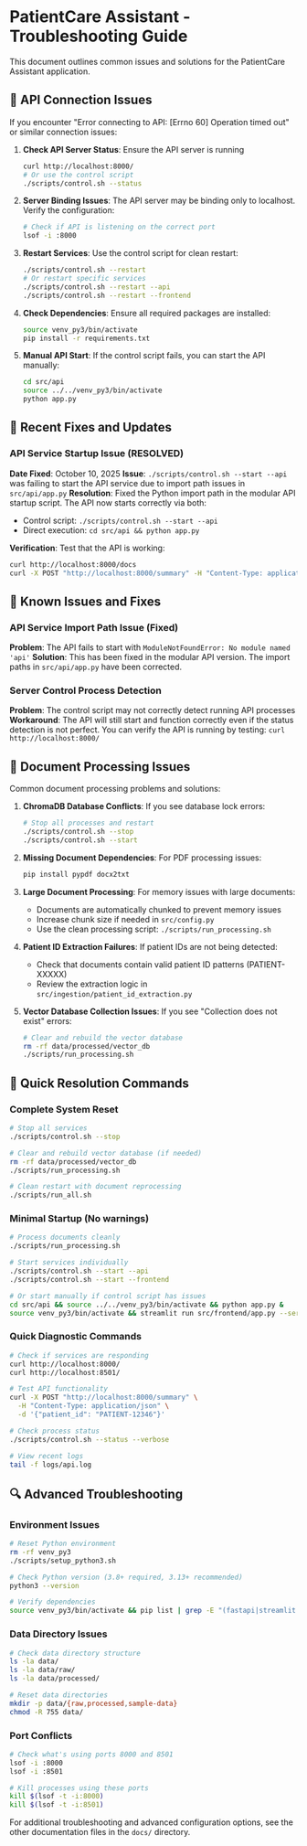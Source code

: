 # PatientCare Assistant - Troubleshooting Guide

This document outlines common issues and solutions for the PatientCare Assistant application.

## 🔌 API Connection Issues

If you encounter "Error connecting to API: [Errno 60] Operation timed out" or similar connection issues:

1. **Check API Server Status**: Ensure the API server is running
   ```bash
   curl http://localhost:8000/
   # Or use the control script
   ./scripts/control.sh --status
   ```

2. **Server Binding Issues**: The API server may be binding only to localhost. Verify the configuration:
   ```bash
   # Check if API is listening on the correct port
   lsof -i :8000
   ```

3. **Restart Services**: Use the control script for clean restart:
   ```bash
   ./scripts/control.sh --restart
   # Or restart specific services
   ./scripts/control.sh --restart --api
   ./scripts/control.sh --restart --frontend
   ```

4. **Check Dependencies**: Ensure all required packages are installed:
   ```bash
   source venv_py3/bin/activate
   pip install -r requirements.txt
   ```

5. **Manual API Start**: If the control script fails, you can start the API manually:
   ```bash
   cd src/api
   source ../../venv_py3/bin/activate
   python app.py
   ```

## 🎉 Recent Fixes and Updates

### API Service Startup Issue (RESOLVED)
**Date Fixed**: October 10, 2025
**Issue**: `./scripts/control.sh --start --api` was failing to start the API service due to import path issues in `src/api/app.py`
**Resolution**: Fixed the Python import path in the modular API startup script. The API now starts correctly via both:
- Control script: `./scripts/control.sh --start --api`
- Direct execution: `cd src/api && python app.py`

**Verification**: Test that the API is working:
```bash
curl http://localhost:8000/docs
curl -X POST "http://localhost:8000/summary" -H "Content-Type: application/json" -d '{"patient_id": "PATIENT-12346"}'
```

## 🔧 Known Issues and Fixes

### API Service Import Path Issue (Fixed)
**Problem**: The API fails to start with `ModuleNotFoundError: No module named 'api'`
**Solution**: This has been fixed in the modular API version. The import paths in `src/api/app.py` have been corrected.

### Server Control Process Detection
**Problem**: The control script may not correctly detect running API processes
**Workaround**: The API will still start and function correctly even if the status detection is not perfect. You can verify the API is running by testing: `curl http://localhost:8000/`

## 📄 Document Processing Issues

Common document processing problems and solutions:

1. **ChromaDB Database Conflicts**: If you see database lock errors:
   ```bash
   # Stop all processes and restart
   ./scripts/control.sh --stop
   ./scripts/control.sh --start
   ```

2. **Missing Document Dependencies**: For PDF processing issues:
   ```bash
   pip install pypdf docx2txt
   ```

3. **Large Document Processing**: For memory issues with large documents:
   - Documents are automatically chunked to prevent memory issues
   - Increase chunk size if needed in `src/config.py`
   - Use the clean processing script: `./scripts/run_processing.sh`

4. **Patient ID Extraction Failures**: If patient IDs are not being detected:
   - Check that documents contain valid patient ID patterns (PATIENT-XXXXX)
   - Review the extraction logic in `src/ingestion/patient_id_extraction.py`

5. **Vector Database Collection Issues**: If you see "Collection does not exist" errors:
   ```bash
   # Clear and rebuild the vector database
   rm -rf data/processed/vector_db
   ./scripts/run_processing.sh
   ```

## 🚀 Quick Resolution Commands

### Complete System Reset
```bash
# Stop all services
./scripts/control.sh --stop

# Clear and rebuild vector database (if needed)
rm -rf data/processed/vector_db
./scripts/run_processing.sh

# Clean restart with document reprocessing
./scripts/run_all.sh
```

### Minimal Startup (No warnings)
```bash
# Process documents cleanly
./scripts/run_processing.sh

# Start services individually
./scripts/control.sh --start --api
./scripts/control.sh --start --frontend

# Or start manually if control script has issues
cd src/api && source ../../venv_py3/bin/activate && python app.py &
source venv_py3/bin/activate && streamlit run src/frontend/app.py --server.port 8501 &
```

### Quick Diagnostic Commands
```bash
# Check if services are responding
curl http://localhost:8000/
curl http://localhost:8501/

# Test API functionality
curl -X POST "http://localhost:8000/summary" \
  -H "Content-Type: application/json" \
  -d '{"patient_id": "PATIENT-12346"}'

# Check process status
./scripts/control.sh --status --verbose

# View recent logs
tail -f logs/api.log
```

## 🔍 Advanced Troubleshooting

### Environment Issues
```bash
# Reset Python environment
rm -rf venv_py3
./scripts/setup_python3.sh

# Check Python version (3.8+ required, 3.13+ recommended)
python3 --version

# Verify dependencies
source venv_py3/bin/activate && pip list | grep -E "(fastapi|streamlit|langchain)"
```

### Data Directory Issues
```bash
# Check data directory structure
ls -la data/
ls -la data/raw/
ls -la data/processed/

# Reset data directories
mkdir -p data/{raw,processed,sample-data}
chmod -R 755 data/
```

### Port Conflicts
```bash
# Check what's using ports 8000 and 8501
lsof -i :8000
lsof -i :8501

# Kill processes using these ports
kill $(lsof -t -i:8000)
kill $(lsof -t -i:8501)
```

For additional troubleshooting and advanced configuration options, see the other documentation files in the `docs/` directory.
